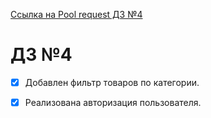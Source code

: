 [Ссылка на Pool request ДЗ №4](https://github.com/ylabio/react-webinar-3/pull/308)

# ДЗ №4

- [x] Добавлен фильтр товаров по категории.
- [x] Реализована авторизация пользователя.
 
